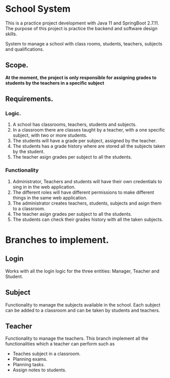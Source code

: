 # School System

This is a practice project development with Java 11 and SpringBoot 2.7.11. The purpose of this project is practice the backend and software design skills.

System to manage a school with class rooms, students, teachers, subjects and qualifications.

## Scope.

****At the moment, the project is only responsible for assigning grades to students by the teachers in a specific subject****

## Requirements.

### Logic.

1. A school has classrooms, teachers, students and subjects.
2. In a classroom there are classes taught by a teacher, with a one specific subject, with two or more students.
3. The students will have a grade per subject, assigned by the teacher.
4. The students has a grade history where are stored all the subjects taken by the student.
5. The teacher asign grades per subject to all the students.

### Functionality

1. Administrator, Teachers and students will have their own credentials to sing in in the web application.
2. The different roles will have different permissions to make different things in the same web application.
3. The administrator creates teachers, students, subjects and asign them to a classroom.
4. The teacher asign grades per subject to all the students.
5. The students can check their grades history with all the taken subjects.

# Branches to implement.

## Login

Works with all the login logic for the three entities: Manager, Teacher and Student.

## Subject

Functionality to manage the subjects available in the school. Each subject can be
added to a classroom and can be taken by students and teachers.

## Teacher

Functionality to manage the teachers. This branch implement all the functionalities which a teacher can perform such as
- Teaches subject in a classroom.
- Planning exams.
- Planning tasks.
- Assign notes to students.

